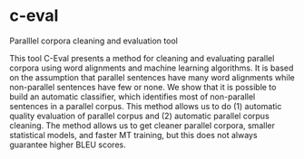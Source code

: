 # c-eval
Paralllel corpora cleaning and evaluation tool

This tool C-Eval presents a method for cleaning and evaluating parallel corpora using word alignments and machine learning algorithms. It is based on the assumption that parallel sentences have many word alignments while non-parallel sentences have few or none. We show that it is possible to build an automatic classifier, which identifies most of non-parallel sentences in a parallel corpus. This method allows us to do (1) automatic quality evaluation of parallel corpus and (2) automatic parallel corpus cleaning. The method allows us to get cleaner parallel corpora, smaller statistical models, and faster MT training, but this does not always guarantee higher BLEU scores.

